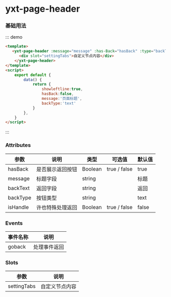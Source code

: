# yxt-page-header 


### 基础用法
::: demo 
```html
<template>
   <yxt-page-header :message="message" :has-Back="hasBack" :type="backType">
      <div slot="settingTabs">自定义节点内容</div>
    </yxt-page-header>
</template>
<script>
    export default {
        data() {
            return {
                showleftline:true,
                hasBack:false,
                message:'页面标题',
                backType:'text'
            }
        },
    }
</script>
```
:::

### Attributes

| 参数      | 说明    | 类型      | 可选值       | 默认值   |
|----------|-------- |---------- |-------------  |-------- |
| hasBack   | 是否展示返回按钮   | Boolean  |   true / false | true
| message   | 标题字段   | string  |   | 标题 
| backText   | 返回字段   | string  |   | 返回 
| backType   | 按钮类型   | string  |   | text 
| isHandle   | 许也特殊处理返回   | Boolean  |   true / false | false


### Events

| 事件名称      | 说明 
|----------|--------- 
goback      |处理事件返回

### Slots

| 参数      | 说明    
|----------|-------- 
| settingTabs   | 自定义节点内容    
